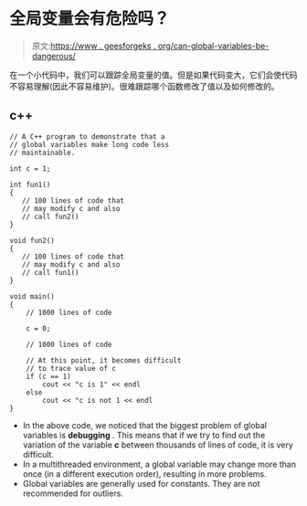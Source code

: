 # 全局变量会有危险吗？

> 原文:[https://www . geesforgeks . org/can-global-variables-be-dangerous/](https://www.geeksforgeeks.org/can-global-variables-be-dangerous/)

在一个小代码中，我们可以跟踪全局变量的值。但是如果代码变大，它们会使代码不容易理解(因此不容易维护)。很难跟踪哪个函数修改了值以及如何修改的。

## c++

```
// A C++ program to demonstrate that a
// global variables make long code less
// maintainable.

int c = 1;

int fun1()
{
   // 100 lines of code that
   // may modify c and also
   // call fun2()
}

void fun2()
{
   // 100 lines of code that
   // may modify c and also
   // call fun1()
}

void main()
{
    // 1000 lines of code

    c = 0;

    // 1000 lines of code

    // At this point, it becomes difficult
    // to trace value of c
    if (c == 1)
        cout << "c is 1" << endl
    else
        cout << "c is not 1 << endl
}
```

*   In the above code, we noticed that the biggest problem of global variables is **debugging** . This means that if we try to find out the variation of the variable **c** between thousands of lines of code, it is very difficult.
*   In a multithreaded environment, a global variable may change more than once (in a different execution order), resulting in more problems.
*   Global variables are generally used for constants. They are not recommended for outliers.